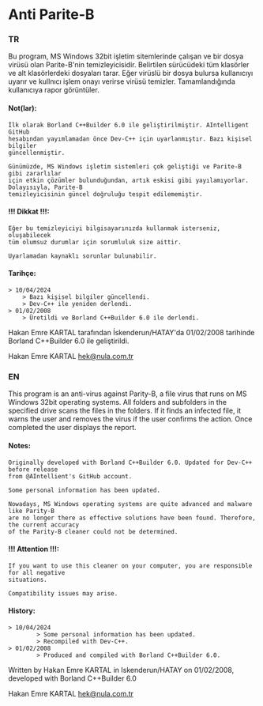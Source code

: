 # Anti Parite-B

### TR

Bu program, MS Windows 32bit işletim sitemlerinde çalışan ve bir dosya virüsü 
olan Parite-B'nin temizleyicisidir. Belirtilen sürücüdeki tüm klasörler ve alt 
klasörlerdeki dosyaları tarar. Eğer virüslü bir dosya bulursa kullanıcıyı uyarır 
ve kullnıcı işlem onayı verirse virüsü temizler. Tamamlandığında kullanıcıya 
rapor görüntüler.

#### Not(lar):

	İlk olarak Borland C++Builder 6.0 ile geliştirilmiştir. AIntelligent GitHub
	hesabından yayımlamadan önce Dev-C++ için uyarlanmıştır. Bazı kişisel bilgiler
	güncellenmiştir. 

	Günümüzde, MS Windows işletim sistemleri çok geliştiği ve Parite-B gibi zararlılar 
	için etkin çözümler bulunduğundan, artık eskisi gibi yayılamıyorlar. Dolayısıyla, Parite-B
	temizleyicisinin güncel doğruluğu tespit edilememiştir.

#### !!! Dikkat !!!: 
		
	Eğer bu temizleyiciyi bilgisayarınızda kullanmak isterseniz, oluşabilecek
	tüm olumsuz durumlar için sorumluluk size aittir.

	Uyarlamadan kaynaklı sorunlar bulunabilir.

#### Tarihçe:

	> 10/04/2024
   		> Bazı kişisel bilgiler güncellendi.
   		> Dev-C++ ile yeniden derlendi.
	> 01/02/2008
   		> Üretildi ve Borland C++Builder 6.0 ile derlendi.

Hakan Emre KARTAL tarafından İskenderun/HATAY'da 01/02/2008 tarihinde
Borland C++Builder 6.0 ile geliştirildi.

Hakan Emre KARTAL
hek@nula.com.tr 

### EN

This program is an anti-virus against Parity-B, a file virus that runs on MS Windows 32bit 
operating systems. All folders and subfolders in the specified drive scans the files in the 
folders. If it finds an infected file, it warns the user and removes the virus if the user 
confirms the action. Once completed the user displays the report.

#### Notes:
	
	Originally developed with Borland C++Builder 6.0. Updated for Dev-C++ before release 
	from @AIntellient's GitHub account.

	Some personal information has been updated.

	Nowadays, MS Windows operating systems are quite advanced and malware like Parity-B 
	are no longer there as effective solutions have been found. Therefore, the current accuracy 
	of the Parity-B cleaner could not be determined.

#### !!! Attention !!!:

	If you want to use this cleaner on your computer, you are responsible for all negative 
	situations.

	Compatibility issues may arise.

#### History:
	
	> 10/04/2024
    		> Some personal information has been updated.
      		> Recompiled with Dev-C++.
	> 01/02/2008
     	 	> Produced and compiled with Borland C++Builder 6.0.

Written by Hakan Emre KARTAL in Iskenderun/HATAY on 01/02/2008,
developed with Borland C++Builder 6.0

Hakan Emre KARTAL
hek@nula.com.tr 


